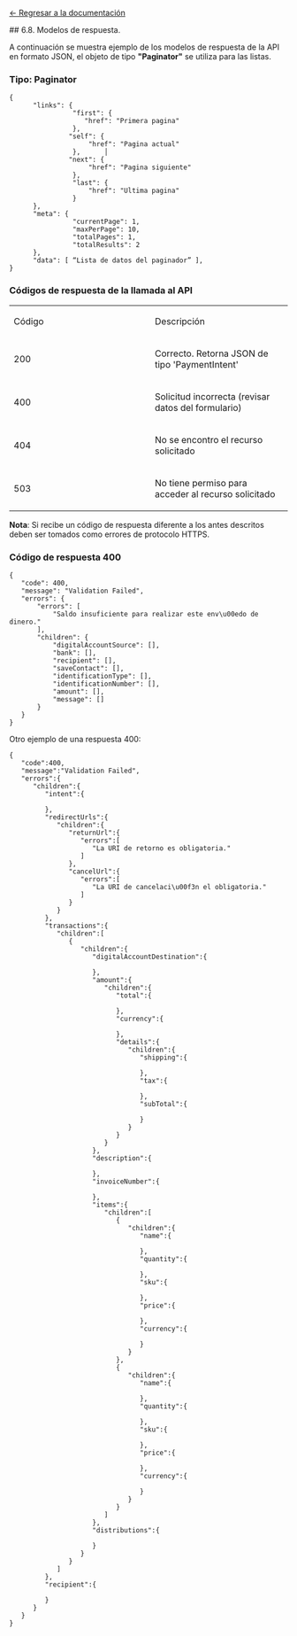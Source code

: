 [<- Regresar a la documentación]({{site.baseurl}}/)

<div id="step58"></div>
## 6.8. Modelos de respuesta.

A continuación se muestra ejemplo de los modelos de respuesta de la API en formato JSON, el objeto de tipo **"Paginator"** se utiliza para las listas.

### Tipo: Paginator

    {
          "links": {
                    "first": {
                       "href": "Primera pagina"
                    },
                   "self": {
                        "href": "Pagina actual"
                    },      │        
                   "next": {
                        "href": "Pagina siguiente"
                    },
                    "last": {
                        "href": "Ultima pagina"
                    }
          },
          "meta": {
                    "currentPage": 1,
                    "maxPerPage": 10,
                    "totalPages": 1,
                    "totalResults": 2
          },
          "data": [ “Lista de datos del paginador” ],
    }

### Códigos de respuesta de la llamada al API

<table border="0" cellspacing="0" cellpadding="0">
<tbody>
<tr>
<td width="289">
<p>C&oacute;digo</p>
</td>
<td width="263">
<p>Descripci&oacute;n</p>
</td>
</tr>
<tr>
<td width="289">
<p>200</p>
</td>
<td width="263">
<p>Correcto. Retorna JSON de tipo 'PaymentIntent'</p>
</td>
</tr>
<tr>
<td width="289">
<p>400</p>
</td>
<td width="263">
<p>Solicitud incorrecta (revisar datos del formulario)</p>
</td>
</tr>
<tr>
<td width="289">
<p>404</p>
</td>
<td width="263">
<p>No se encontro el recurso solicitado</p>
</td>
</tr>
<tr>
<td width="289">
<p>503</p>
</td>
<td width="263">
<p>No tiene permiso para acceder al recurso solicitado</p>
</td>
</tr>
</tbody>
</table>

**Nota**: Si recibe un código de respuesta diferente a los antes descritos deben ser tomados como errores de protocolo HTTPS.

### Código de respuesta 400

    {
       "code": 400,
       "message": "Validation Failed",
       "errors": {
           "errors": [
               "Saldo insuficiente para realizar este env\u00edo de dinero."
           ],
           "children": {
               "digitalAccountSource": [],
               "bank": [],
               "recipient": [],
               "saveContact": [],
               "identificationType": [],
               "identificationNumber": [],
               "amount": [],
               "message": []
           }
       }
    }

Otro ejemplo de una respuesta 400:

    {
       "code":400,
       "message":"Validation Failed",
       "errors":{
          "children":{
             "intent":{

             },
             "redirectUrls":{
                "children":{
                   "returnUrl":{
                      "errors":[
                         "La URI de retorno es obligatoria."
                      ]
                   },
                   "cancelUrl":{
                      "errors":[
                         "La URI de cancelaci\u00f3n el obligatoria."
                      ]
                   }
                }
             },
             "transactions":{
                "children":[
                   {
                      "children":{
                         "digitalAccountDestination":{

                         },
                         "amount":{
                            "children":{
                               "total":{

                               },
                               "currency":{

                               },
                               "details":{
                                  "children":{
                                     "shipping":{

                                     },
                                     "tax":{

                                     },
                                     "subTotal":{

                                     }
                                  }
                               }
                            }
                         },
                         "description":{

                         },
                         "invoiceNumber":{

                         },
                         "items":{
                            "children":[
                               {
                                  "children":{
                                     "name":{

                                     },
                                     "quantity":{

                                     },
                                     "sku":{

                                     },
                                     "price":{

                                     },
                                     "currency":{

                                     }
                                  }
                               },
                               {
                                  "children":{
                                     "name":{

                                     },
                                     "quantity":{

                                     },
                                     "sku":{

                                     },
                                     "price":{

                                     },
                                     "currency":{

                                     }
                                  }
                               }
                            ]
                         },
                         "distributions":{

                         }
                      }
                   }
                ]
             },
             "recipient":{

             }
          }
       }
    }
